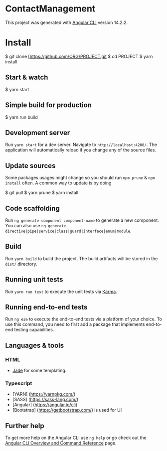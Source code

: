 # ContactManagement

This project was generated with [Angular CLI](https://github.com/angular/angular-cli) version 14.2.2.

# Install
$ git clone [https://github.com/ORG/PROJECT.git
$ cd PROJECT
$ yarn install

## Start & watch

$ yarn start

## Simple build for production

$ yarn run build

## Development server

Run `yarn start` for a dev server. Navigate to `http://localhost:4200/`. The application will automatically reload if you change any of the source files.

## Update sources

Some packages usages might change so you should run `npm prune` & `npm install` often.
A common way to update is by doing

$ git pull
$ yarn prune
$ yarn install
    
## Code scaffolding

Run `ng generate component component-name` to generate a new component. You can also use `ng generate directive|pipe|service|class|guard|interface|enum|module`.

## Build

Run `yarn build` to build the project. The build artifacts will be stored in the `dist/` directory.

## Running unit tests

Run `yarn run test` to execute the unit tests via [Karma](https://karma-runner.github.io).

## Running end-to-end tests

Run `ng e2e` to execute the end-to-end tests via a platform of your choice. To use this command, you need to first add a package that implements end-to-end testing capabilities.

## Languages & tools

### HTML

- [Jade](http://jade-lang.com/) for some templating.

### Typescript
- [YARN] (https://yarnpkg.com/)
- [SASS] (https://sass-lang.com/)
- [Angular] (https://angular.io/cli) 
- [Bootstrap] (https://getbootstrap.com/) is used for UI

## Further help

To get more help on the Angular CLI use `ng help` or go check out the [Angular CLI Overview and Command Reference](https://angular.io/cli) page.
